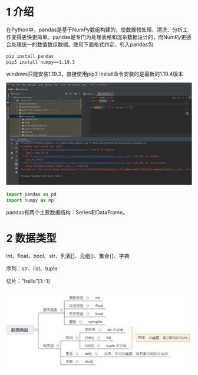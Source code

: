# 1 介绍

在Python中，pandas是基于NumPy数组构建的，使数据预处理、清洗、分析工作变得更快更简单。pandas是专门为处理表格和混杂数据设计的，而NumPy更适合处理统一的数值数组数据。使用下面格式约定，引入pandas包

```shell
pip install pandas
pip3 install numpy==1.19.3
```

windows只能安装1.19.3，直接使用pip3 install命令安装的是最新的1.19.4版本

![image-20201106085935242](../../插图/image-20201106085935242.png)

```python
import pandas as pd
import numpy as np
```

pandas有两个主要数据结构：Series和DataFrame。



# 2 数据类型

int、float、bool、str、列表[]、元组()、集合{}、字典

序列：str、list、tuple

切片："hello"[1:-1]

![image-20201108162623846](../../插图/image-20201108162623846.png)